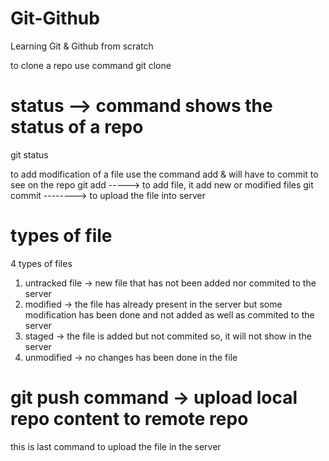 # Git-Github

Learning Git &amp; Github from scratch

to clone a repo use command
git clone <HTTPS link of github repo>

# status --> command shows the status of a repo

git status

to add modification of a file use the command add & will have to commit to see on the repo
git add -----> to add file, it add new or modified files
git commit --------> to upload the file into server

# types of file

4 types of files

1. untracked file -> new file that has not been added nor commited to the server
2. modified -> the file has already present in the server but some modification has been done and not added as well as commited to the server
3. staged -> the file is added but not commited so, it will not show in the server
4. unmodified -> no changes has been done in the file

# git push command -> upload local repo content to remote repo

this is last command to upload the file in the server
